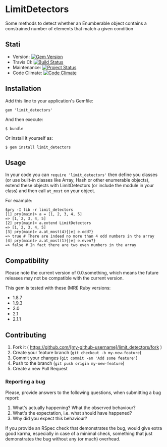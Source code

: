 # LimitDetectors

Some methods to detect whether an Enumberable object contains a constrained number of elements that match a given condition

## Stati

* Version: [![Gem Version](https://badge.fury.io/rb/limit_detectors.svg)](http://badge.fury.io/rb/limit_detectors)
* Travis CI: [![Build Status](https://travis-ci.org/s2k/limit_detectors.svg?branch=master)](https://travis-ci.org/s2k/limit_detectors)
* Maintenance: [![Project Status](http://stillmaintained.com/s2k/limit_detectors.png)](http://stillmaintained.com/s2k/limit_detectors)
* Code Climate: [![Code Climate](https://codeclimate.com/github/s2k/limit_detectors.png)](https://codeclimate.com/github/s2k/limit_detectors)

## Installation

Add this line to your application's Gemfile:

    gem 'limit_detectors'

And then execute:

    $ bundle

Or install it yourself as:

    $ gem install limit_detectors

## Usage

In your code you can `require 'limit_detectors'` then define you classes (or use built-in classes like Array, Hash
or other enumerable objects), extend these objects with LimitDetectors (or include the module in your class) and
then call `at_most` on your object.

For example:

    $pry -I lib -r limit_detectors
    [1] pry(main)> a = [1, 2, 3, 4, 5]
    => [1, 2, 3, 4, 5]
    [2] pry(main)> a.extend LimitDetectors
    => [1, 2, 3, 4, 5]
    [3] pry(main)> a.at_most(4){|e| e.odd?}
    => true # There are indeed no more than 4 odd numbers in the array
    [4] pry(main)> a.at_most(1){|e| e.even?}
    => false # In fact there are two even numbers in the array

## Compatibility

Please note the current version of 0.0.something, which means the future releases
may not be compatible with the current version.

This gem is tested with these (MRI) Ruby versions:

* 1.8.7
* 1.9.3
* 2.0
* 2.1
* 2.1.1



## Contributing

1. Fork it ( https://github.com/[my-github-username]/limit_detectors/fork )
2. Create your feature branch (`git checkout -b my-new-feature`)
3. Commit your changes (`git commit -am 'Add some feature'`)
4. Push to the branch (`git push origin my-new-feature`)
5. Create a new Pull Request

### Reporting a bug

Please, provide answers to the following questions, when submitting a bug report:

1. What's actually happening? What the observed behaviour?
2. What's the expectation, i.e. what should have happened?
3. Why did you expect this behaviour?

If you provide an RSpec check that demonstrates the bug, would give extra good karma,
especially in case of a minimal check, something that just demonstrates the bug without
any (or much) overhead.
